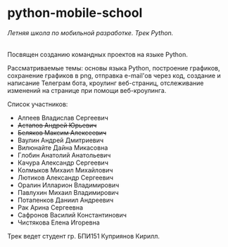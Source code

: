 # python-mobile-school
###### Летняя школа по мобильной разработке. Трек Python.

Посвящен созданию командных проектов на языке Python.

Рассматриваемые темы: основы языка Python, построение графиков, сохранение графиков в png, отправка e-mail'ов через код, создание и написание Телеграм бота, кроулинг веб-страниц, отслеживание изменений на странице при помощи веб-кроулинга.

Список участников:


* Алпеев Владислав Сергеевич
* ~~Астапов Андрей Юрьевич~~
* ~~Беляков Максим Алексеевич~~
* Ваулин Андрей Дмитриевич
* Вилюнайте Дайна Микасовна
* Глобин Анатолий Анатольевич
* Качура Александр Сергеевич
* Колмыков Михаил Михайлович
* Лютиков Александр Сергеевич
* Оралин Илларион Владимирович
* Павлухин Михаил Владимирович
* Потапенков Даниил Андреевич
* Рак Арина Сергеевна
* Сафронов Василий Константинович
* Чистякова Елена Игоревна

Трек ведет студент гр. БПИ151 Куприянов Кирилл.
